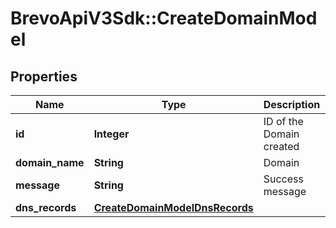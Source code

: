 # BrevoApiV3Sdk::CreateDomainModel

## Properties
Name | Type | Description | Notes
------------ | ------------- | ------------- | -------------
**id** | **Integer** | ID of the Domain created | 
**domain_name** | **String** | Domain | [optional] 
**message** | **String** | Success message | [optional] 
**dns_records** | [**CreateDomainModelDnsRecords**](CreateDomainModelDnsRecords.md) |  | [optional] 


